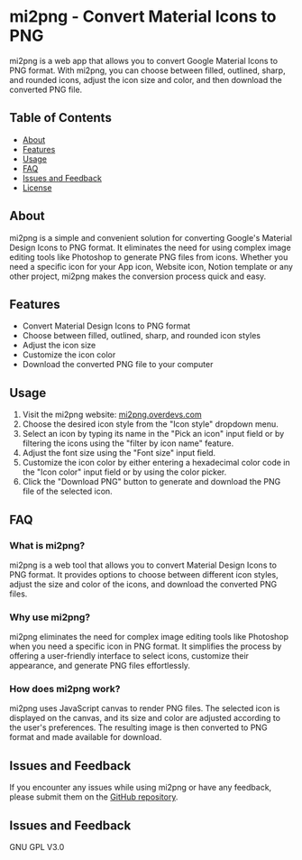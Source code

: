 mi2png - Convert Material Icons to PNG
======================================

mi2png is a web app that allows you to convert Google Material Icons to PNG format. With mi2png, you can choose between filled, outlined, sharp, and rounded icons, adjust the icon size and color, and then download the converted PNG file.

Table of Contents
-----------------

*   [About](#about)
*   [Features](#features)
*   [Usage](#usage)
*   [FAQ](#faq)
*   [Issues and Feedback](#issues-and-feedback)
*   [License](#license)

About
-----

mi2png is a simple and convenient solution for converting Google's Material Design Icons to PNG format. It eliminates the need for using complex image editing tools like Photoshop to generate PNG files from icons. Whether you need a specific icon for your App icon, Website icon, Notion template or any other project, mi2png makes the conversion process quick and easy.

Features
--------

*   Convert Material Design Icons to PNG format
*   Choose between filled, outlined, sharp, and rounded icon styles
*   Adjust the icon size
*   Customize the icon color
*   Download the converted PNG file to your computer

Usage
-----

1.  Visit the mi2png website: [mi2png.overdevs.com](https://mi2png.overdevs.com)
2.  Choose the desired icon style from the "Icon style" dropdown menu.
3.  Select an icon by typing its name in the "Pick an icon" input field or by filtering the icons using the "filter by icon name" feature.
4.  Adjust the font size using the "Font size" input field.
5.  Customize the icon color by either entering a hexadecimal color code in the "Icon color" input field or by using the color picker.
6.  Click the "Download PNG" button to generate and download the PNG file of the selected icon.

FAQ
---

### What is mi2png?

mi2png is a web tool that allows you to convert Material Design Icons to PNG format. It provides options to choose between different icon styles, adjust the size and color of the icons, and download the converted PNG files.

### Why use mi2png?

mi2png eliminates the need for complex image editing tools like Photoshop when you need a specific icon in PNG format. It simplifies the process by offering a user-friendly interface to select icons, customize their appearance, and generate PNG files effortlessly.

### How does mi2png work?

mi2png uses JavaScript canvas to render PNG files. The selected icon is displayed on the canvas, and its size and color are adjusted according to the user's preferences. The resulting image is then converted to PNG format and made available for download.

Issues and Feedback
-------------------

If you encounter any issues while using mi2png or have any feedback, please submit them on the [GitHub repository](https://github.com/avadhesh18/mi2png/issues).

Issues and Feedback
-------------------

GNU GPL V3.0
